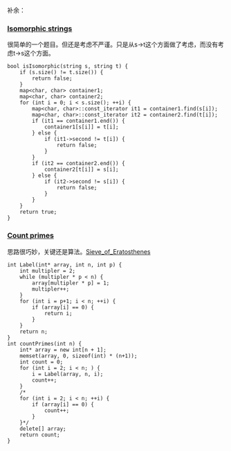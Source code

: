 补余：


### [Isomorphic strings](https://leetcode.com/problems/isomorphic-strings/)

很简单的一个题目。但还是考虑不严谨。只是从s->t这个方面做了考虑，而没有考虑t->s这个方面。

    bool isIsomorphic(string s, string t) {
	    if (s.size() != t.size()) {
	        return false;
	    }
	    map<char, char> container1;
	    map<char, char> container2;
	    for (int i = 0; i < s.size(); ++i) {
	        map<char, char>::const_iterator it1 = container1.find(s[i]);
	        map<char, char>::const_iterator it2 = container2.find(t[i]);
	        if (it1 == container1.end()) {
	            container1[s[i]] = t[i];
	        } else {
	            if (it1->second != t[i]) {
	                return false;
	            }
	        }
	        if (it2 == container2.end()) {
	            container2[t[i]] = s[i];
	        } else {
	            if (it2->second != s[i]) {
	                return false;
	            }
	        }
	    }
	    return true;
    }

### [Count primes](https://leetcode.com/problems/count-primes/)

思路很巧妙，关键还是算法。[Sieve_of_Eratosthenes](https://en.wikipedia.org/wiki/Sieve_of_Eratosthenes)

    int Label(int* array, int n, int p) {
        int multipler = 2;
        while (multipler * p < n) {
            array[multipler * p] = 1;
            multipler++;
        }
        for (int i = p+1; i < n; ++i) {
            if (array[i] == 0) {
                return i;
            }
        }
        return n;
    }
    int countPrimes(int n) {
        int* array = new int[n + 1];
        memset(array, 0, sizeof(int) * (n+1));
        int count = 0;
        for (int i = 2; i < n; ) {
            i = Label(array, n, i);
            count++;
        }
        /*
        for (int i = 2; i < n; ++i) {
            if (array[i] == 0) {
                count++;
            }
        }*/
        delete[] array;
        return count;
    }
